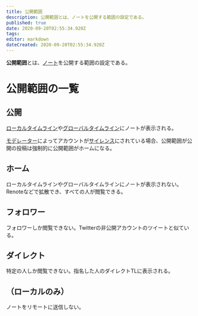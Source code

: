 ```yaml
---
title: 公開範囲
description: 公開範囲とは、ノートを公開する範囲の設定である。
published: true
date: 2020-09-20T02:55:34.920Z
tags: 
editor: markdown
dateCreated: 2020-09-20T02:55:34.920Z
---
```


**公開範囲**とは、[ノート](/ja/function/note)を公開する範囲の設定である。

# 公開範囲の一覧
## 公開
[ローカルタイムライン](/ja/function/tl#%E3%83%AD%E3%83%BC%E3%82%AB%E3%83%AB)や[グローバルタイムライン](/tl#%E3%82%B0%E3%83%AD%E3%83%BC%E3%83%90%E3%83%AB)にノートが表示される。

[モデレーター](/ja/function/moderator)によってアカウントが[サイレンス](/ja/function/silence)にされている場合、公開範囲が公開の投稿は強制的に公開範囲がホームになる。

## ホーム
ローカルタイムラインやグローバルタイムラインにノートが表示されない。Renoteなどで拡散でき、すべての人が閲覧できる。

## フォロワー
フォロワーしか閲覧できない。Twitterの非公開アカウントのツイートと似ている。

## ダイレクト
特定の人しか閲覧できない。指名した人のダイレクトTLに表示される。

## （ローカルのみ）
ノートをリモートに送信しない。